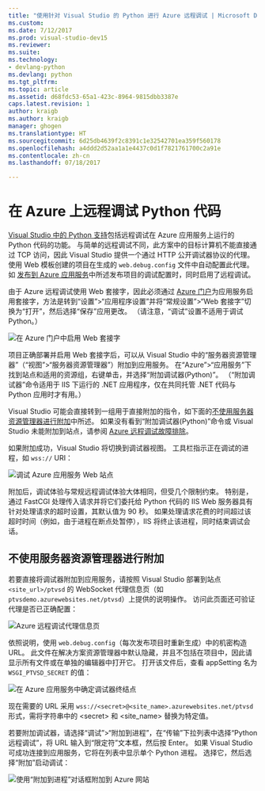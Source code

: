 ```yaml
---
title: "使用针对 Visual Studio 的 Python 进行 Azure 远程调试 | Microsoft Docs"
ms.custom: 
ms.date: 7/12/2017
ms.prod: visual-studio-dev15
ms.reviewer: 
ms.suite: 
ms.technology:
- devlang-python
ms.devlang: python
ms.tgt_pltfrm: 
ms.topic: article
ms.assetid: d68fdc53-65a1-423c-8964-9815dbb3387e
caps.latest.revision: 1
author: kraigb
ms.author: kraigb
manager: ghogen
ms.translationtype: HT
ms.sourcegitcommit: 6d25db4639f2c8391c1e32542701ea359f560178
ms.openlocfilehash: a4ddd2d52aa1a1e4437c0d1f7821761700c2a91e
ms.contentlocale: zh-cn
ms.lasthandoff: 07/18/2017

---
```


# <a name="remotely-debugging-python-code-on-azure"></a>在 Azure 上远程调试 Python 代码

[Visual Studio 中的 Python 支持](installation.md)包括远程调试在 Azure 应用服务上运行的 Python 代码的功能。 与简单的远程调试不同，此方案中的目标计算机不能直接通过 TCP 访问，因此 Visual Studio 提供一个通过 HTTP 公开调试器协议的代理。 使用 Web 模板创建的项目在生成的 `web.debug.config` 文件中自动配置此代理。 如 [发布到 Azure 应用服务](template-web.md#publishing-to-azure-app-service)中所述发布项目的调试配置时，同时启用了远程调试。

由于 Azure 远程调试使用 Web 套接字，因此必须通过 [Azure 门户](https://portal.azure.com)为应用服务启用套接字，方法是转到“设置”>“应用程序设置”并将“常规设置”>“Web 套接字”切换为“打开”，然后选择“保存”应用更改。 （请注意，“调试”设置不适用于调试 Python。）

![在 Azure 门户中启用 Web 套接字](media/azure-remote-debugging-enable-web-sockets.png)

项目正确部署并启用 Web 套接字后，可以从 Visual Studio 中的“服务器资源管理器”（“视图”>“服务器资源管理器”）附加到应用服务。 在“Azure”>“应用服务”下找到站点和适用的资源组，右键单击，并选择“附加调试器(Python)”。 （“附加调试器”命令适用于 IIS 下运行的 .NET 应用程序，仅在共同托管 .NET 代码与 Python 应用时才有用。）

Visual Studio 可能会直接转到一组用于直接附加的指令，如下面的[不使用服务器资源管理器进行附加](#attaching-without-server-explorer)中所述。 如果没有看到“附加调试器(Python)”命令或 Visual Studio 未能附加到站点，请参阅 [Azure 远程调试故障排除](debugging-azure-remote-troubleshooting.md)。

如果附加成功，Visual Studio 将切换到调试器视图。 工具栏指示正在调试的进程，如 `wss://` URI：

![调试 Azure 应用服务 Web 站点](media/azure-remote-debugging-attached.png)

附加后，调试体验与常规远程调试体验大体相同，但受几个限制约束。 特别是，通过 FastCGI 处理传入请求并将它们委托给 Python 代码的 IIS Web 服务器具有针对处理请求的超时设置，其默认值为 90 秒。 如果处理请求花费的时间超过该超时时间（例如，由于进程在断点处暂停），IIS 将终止该进程，同时结束调试会话。 

## <a name="attaching-without-server-explorer"></a>不使用服务器资源管理器进行附加

若要直接将调试器附加到应用服务，请按照 Visual Studio 部署到站点 `<site_url>/ptvsd` 的 WebSocket 代理信息页（如 `ptvsdemo.azurewebsites.net/ptvsd`）上提供的说明操作。 访问此页面还可验证代理是否已正确配置：

![Azure 远程调试代理信息页](media/azure-remote-debugging-proxy-info-page.png)

依照说明，使用 `web.debug.config`（每次发布项目时重新生成）中的机密构造 URL。 此文件在解决方案资源管理器中默认隐藏，并且不包括在项目中，因此请显示所有文件或在单独的编辑器中打开它。 打开该文件后，查看 appSetting 名为 `WSGI_PTVSD_SECRET` 的值：

![在 Azure 应用服务中确定调试器终结点](media/azure-remote-debugging-secret.png)

现在需要的 URL 采用 `wss://<secret>@<site_name>.azurewebsites.net/ptvsd` 形式，需将字符串中的 &lt;secret&gt; 和 &lt;site_name&gt; 替换为特定值。

若要附加调试器，请选择“调试”>“附加到进程”，在“传输”下拉列表中选择“Python 远程调试”，将 URL 输入到“限定符”文本框，然后按 Enter。 如果 Visual Studio 可成功连接到应用服务，它将在列表中显示单个 Python 进程。 选择它，然后选择“附加”启动调试：

![使用“附加到进程”对话框附加到 Azure 网站](media/azure-remote-debugging-manual-attach.png)

